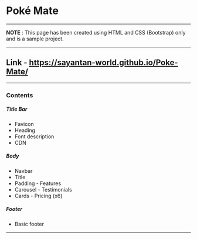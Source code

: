 # Poké Mate
---

**NOTE** :  This page has been created using HTML and CSS (Bootstrap) only and is a sample project.

---

Link - https://sayantan-world.github.io/Poke-Mate/
---
---
### Contents

##### Title Bar
  - Favicon 
  - Heading
  - Font description
  - CDN
  
##### Body
  - Navbar
  - Title
  - Padding - Features 
  - Carousel - Testimonials
  - Cards - Pricing (x6)

##### Footer
  - Basic footer
---
